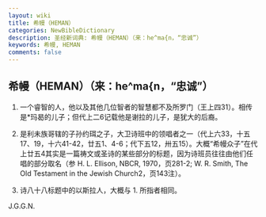 ```yaml
---
layout: wiki
title: 希幔（HEMAN）
categories: NewBibleDictionary
description: 圣经新词典: 希幔（HEMAN）（来：he^ma{n，“忠诚”）
keywords: 希幔, HEMAN
comments: false
---
```


## 希幔（HEMAN）（来：he^ma{n，“忠诚”）

1. 一个睿智的人，他以及其他几位智者的智慧都不及所罗门（王上四31）。相传是*玛曷的儿子；但代上二6记载他是谢拉的儿子，是犹大的后裔。

2. 是利未族哥辖的子孙约珥之子，大卫诗班中的领唱者之一（代上六33，十五17、19，十六41-42，廿五1、4-6；代下五12，卅五15）。大概“希幔众子”在代上廿五4其实是一篇祷文或圣诗的某些部分的标题，因为诗班员往往由他们任唱的部分取名（参 H. L. Ellison, NBCR, 1970，页281-2; W. R. Smith, The Old Testament in the Jewish Church2，页143注）。

3. 诗八十八标题中的以斯拉人，大概与 1. 所指者相同。

J.G.G.N.








